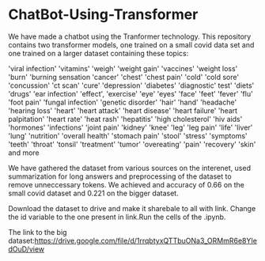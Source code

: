 # ChatBot-Using-Transformer

We have made a chatbot using the Tranformer technology. This repository contains two transformer models, one trained on a small covid data set and one trained on a larger dataset containing these topics:

'viral infection'
'vitamins'
'weigh'
'weight gain'
'vaccines'
'weight loss'
'burn'
'burning sensation
'cancer'
'chest'
'chest pain'
'cold'
'cold sore'
'concussion'
'ct scan'
'cure'
'depression'
'diabetes'
'diagnostic'
test'
'diets'
'drugs'
'ear infection'
'effect', 'exercise'
'eye'
'eyes'
'face'
'feet'
'fever'
'flu'
'foot pain'
'fungal infection'
'genetic disorder'
'hair'
'hand'
'headache'
'hearing loss'
'heart'
'heart attack'
'heart disease'
'heart failure'
'heart palpitation'
'heart rate'
'heat rash'
'hepatitis'
'high cholesterol'
'hiv aids'
'hormones'
'infections'
'joint pain'
'kidney'
'knee'
'leg'
'leg pain'
'life'
'liver'
'lung'
'nutrition'
'overall health'
'stomach pain'
'stool'
'stress'
'symptoms'
'teeth'
'throat'
'tonsil'
'treatment'
'tumor'
'overeating'
'pain'
'recovery'
'skin'
and more

We have gathered the dataset from various sources on the interenet, used summarization for long answers and preprocessing of the dataset to remove unneccessary tokens.
We achieved and accuracy of 0.66 on the small covid dataset and 0.221 on the bigger dataset.

Download the dataset to drive and make it sharebale to all with link. Change the id variable to the one present in link.Run the cells of the .ipynb.

The link to the big dataset:https://drive.google.com/file/d/1rrqbtyxQTTbuONa3_ORMmR6e8YIedOuD/view


